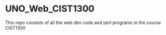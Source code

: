 # UNO_Web_CIST1300
This repo consists of all the web dev code and perl programs in the course CIST1300 
